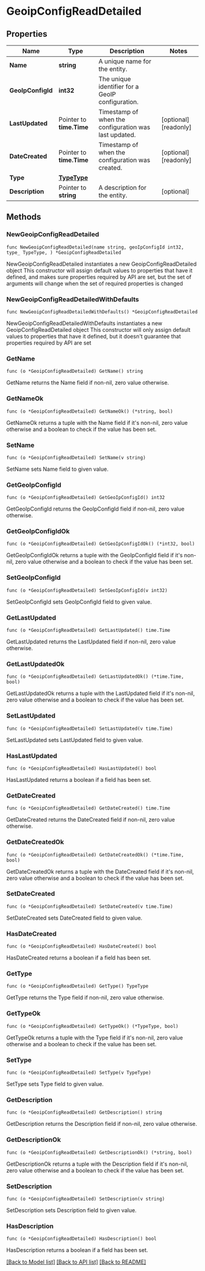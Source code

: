 # GeoipConfigReadDetailed

## Properties

Name | Type | Description | Notes
------------ | ------------- | ------------- | -------------
**Name** | **string** | A unique name for the entity. | 
**GeoIpConfigId** | **int32** | The unique identifier for a GeoIP configuration. | 
**LastUpdated** | Pointer to **time.Time** | Timestamp of when the configuration was last updated. | [optional] [readonly] 
**DateCreated** | Pointer to **time.Time** | Timestamp of when the configuration was created. | [optional] [readonly] 
**Type** | [**TypeType**](TypeType.md) |  | 
**Description** | Pointer to **string** | A description for the entity. | [optional] 

## Methods

### NewGeoipConfigReadDetailed

`func NewGeoipConfigReadDetailed(name string, geoIpConfigId int32, type_ TypeType, ) *GeoipConfigReadDetailed`

NewGeoipConfigReadDetailed instantiates a new GeoipConfigReadDetailed object
This constructor will assign default values to properties that have it defined,
and makes sure properties required by API are set, but the set of arguments
will change when the set of required properties is changed

### NewGeoipConfigReadDetailedWithDefaults

`func NewGeoipConfigReadDetailedWithDefaults() *GeoipConfigReadDetailed`

NewGeoipConfigReadDetailedWithDefaults instantiates a new GeoipConfigReadDetailed object
This constructor will only assign default values to properties that have it defined,
but it doesn't guarantee that properties required by API are set

### GetName

`func (o *GeoipConfigReadDetailed) GetName() string`

GetName returns the Name field if non-nil, zero value otherwise.

### GetNameOk

`func (o *GeoipConfigReadDetailed) GetNameOk() (*string, bool)`

GetNameOk returns a tuple with the Name field if it's non-nil, zero value otherwise
and a boolean to check if the value has been set.

### SetName

`func (o *GeoipConfigReadDetailed) SetName(v string)`

SetName sets Name field to given value.


### GetGeoIpConfigId

`func (o *GeoipConfigReadDetailed) GetGeoIpConfigId() int32`

GetGeoIpConfigId returns the GeoIpConfigId field if non-nil, zero value otherwise.

### GetGeoIpConfigIdOk

`func (o *GeoipConfigReadDetailed) GetGeoIpConfigIdOk() (*int32, bool)`

GetGeoIpConfigIdOk returns a tuple with the GeoIpConfigId field if it's non-nil, zero value otherwise
and a boolean to check if the value has been set.

### SetGeoIpConfigId

`func (o *GeoipConfigReadDetailed) SetGeoIpConfigId(v int32)`

SetGeoIpConfigId sets GeoIpConfigId field to given value.


### GetLastUpdated

`func (o *GeoipConfigReadDetailed) GetLastUpdated() time.Time`

GetLastUpdated returns the LastUpdated field if non-nil, zero value otherwise.

### GetLastUpdatedOk

`func (o *GeoipConfigReadDetailed) GetLastUpdatedOk() (*time.Time, bool)`

GetLastUpdatedOk returns a tuple with the LastUpdated field if it's non-nil, zero value otherwise
and a boolean to check if the value has been set.

### SetLastUpdated

`func (o *GeoipConfigReadDetailed) SetLastUpdated(v time.Time)`

SetLastUpdated sets LastUpdated field to given value.

### HasLastUpdated

`func (o *GeoipConfigReadDetailed) HasLastUpdated() bool`

HasLastUpdated returns a boolean if a field has been set.

### GetDateCreated

`func (o *GeoipConfigReadDetailed) GetDateCreated() time.Time`

GetDateCreated returns the DateCreated field if non-nil, zero value otherwise.

### GetDateCreatedOk

`func (o *GeoipConfigReadDetailed) GetDateCreatedOk() (*time.Time, bool)`

GetDateCreatedOk returns a tuple with the DateCreated field if it's non-nil, zero value otherwise
and a boolean to check if the value has been set.

### SetDateCreated

`func (o *GeoipConfigReadDetailed) SetDateCreated(v time.Time)`

SetDateCreated sets DateCreated field to given value.

### HasDateCreated

`func (o *GeoipConfigReadDetailed) HasDateCreated() bool`

HasDateCreated returns a boolean if a field has been set.

### GetType

`func (o *GeoipConfigReadDetailed) GetType() TypeType`

GetType returns the Type field if non-nil, zero value otherwise.

### GetTypeOk

`func (o *GeoipConfigReadDetailed) GetTypeOk() (*TypeType, bool)`

GetTypeOk returns a tuple with the Type field if it's non-nil, zero value otherwise
and a boolean to check if the value has been set.

### SetType

`func (o *GeoipConfigReadDetailed) SetType(v TypeType)`

SetType sets Type field to given value.


### GetDescription

`func (o *GeoipConfigReadDetailed) GetDescription() string`

GetDescription returns the Description field if non-nil, zero value otherwise.

### GetDescriptionOk

`func (o *GeoipConfigReadDetailed) GetDescriptionOk() (*string, bool)`

GetDescriptionOk returns a tuple with the Description field if it's non-nil, zero value otherwise
and a boolean to check if the value has been set.

### SetDescription

`func (o *GeoipConfigReadDetailed) SetDescription(v string)`

SetDescription sets Description field to given value.

### HasDescription

`func (o *GeoipConfigReadDetailed) HasDescription() bool`

HasDescription returns a boolean if a field has been set.


[[Back to Model list]](../README.md#documentation-for-models) [[Back to API list]](../README.md#documentation-for-api-endpoints) [[Back to README]](../README.md)


